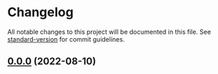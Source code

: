 # Changelog

All notable changes to this project will be documented in this file. See [standard-version](https://github.com/conventional-changelog/standard-version) for commit guidelines.

## [0.0.0](https://github.com/alissonfumaco/tmp/compare/v0.0.1...v0.0.0) (2022-08-10)
